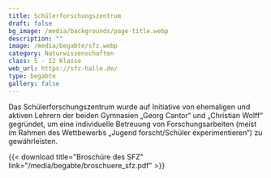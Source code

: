 ```yaml
---
title: Schülerforschungszentrum
draft: false
bg_image: /media/backgrounds/page-title.webp
description: ""
image: /media/begabte/sfz.webp
category: Naturwissenschaften
class: 5 - 12 Klasse
web_url: https://sfz-halle.de/
type: begabte
gallery: false
---
```

Das Schülerforschungszentrum wurde auf Initiative von ehemaligen und aktiven Lehrern der beiden Gymnasien „Georg Cantor“ und „Christian Wolff“ gegründet, um eine individuelle Betreuung von Forschungsarbeiten (meist im Rahmen des Wettbewerbs „Jugend forscht/Schüler experimentieren“) zu gewährleisten.



{{< download title="Broschüre des SFZ" link="/media/begabte/broschuere_sfz.pdf" >}}


